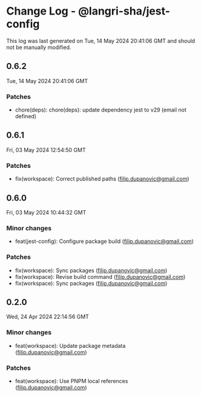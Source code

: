 # Change Log - @langri-sha/jest-config

This log was last generated on Tue, 14 May 2024 20:41:06 GMT and should not be manually modified.

<!-- Start content -->

## 0.6.2

Tue, 14 May 2024 20:41:06 GMT

### Patches

- chore(deps): chore(deps): update dependency jest to v29 (email not defined)

## 0.6.1

Fri, 03 May 2024 12:54:50 GMT

### Patches

- fix(workspace): Correct published paths (filip.dupanovic@gmail.com)

## 0.6.0

Fri, 03 May 2024 10:44:32 GMT

### Minor changes

- feat(jest-config): Configure package build (filip.dupanovic@gmail.com)

### Patches

- fix(workspace): Sync packages (filip.dupanovic@gmail.com)
- fix(workspace): Revise build command (filip.dupanovic@gmail.com)
- fix(workspace): Sync packages (filip.dupanovic@gmail.com)

## 0.2.0

Wed, 24 Apr 2024 22:14:56 GMT

### Minor changes

- feat(workspace): Update package metadata (filip.dupanovic@gmail.com)

### Patches

- feat(workspace): Use PNPM local references (filip.dupanovic@gmail.com)
